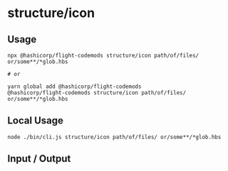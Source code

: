 # structure/icon


## Usage

```
npx @hashicorp/flight-codemods structure/icon path/of/files/ or/some**/*glob.hbs

# or

yarn global add @hashicorp/flight-codemods
@hashicorp/flight-codemods structure/icon path/of/files/ or/some**/*glob.hbs
```

## Local Usage
```
node ./bin/cli.js structure/icon path/of/files/ or/some**/*glob.hbs
```

## Input / Output

<!--FIXTURES_TOC_START-->
<!--FIXTURES_TOC_END-->

<!--FIXTURES_CONTENT_START-->
<!--FIXTURES_CONTENT_END-->